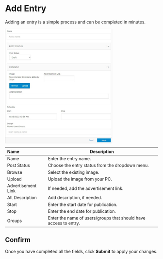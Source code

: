 # Add Entry


Adding an entry is a simple process and can be completed in minutes.

<img src="../../../../images/module-overview2.jpg" alt="module-overview2" style="width: 70%; display: block"></a>



**Name** | **Description** 
:--- | ---
Name | Enter the entry name.
Post Status | Choose the entry status from the dropdown menu.
Browse | Select the existing image.
Upload | Upload the image from your PC.
Advertisement Link | If needed, add the advertisement link.
Alt Description | Add description, if needed.
Start | Enter the start date for publication. 
Stop  | Enter the end date for publication.
Groups | Enter the name of users/groups that should have access to entry.



## Confirm 

Once you have completed all the fields, click **Submit** to apply your changes.
